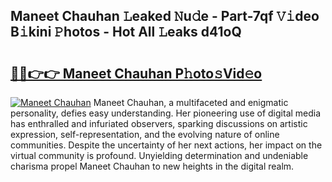 ## Maneet Chauhan 𝙻eaked 𝙽u𝚍e - Part-7qf 𝚅𝚒deo B𝚒kini 𝙿hotos - Hot All 𝙻eaks d41oQ

# <h2><a href="http://ld0asgq.urlbe.top/?page=Maneet+Chauhan">🔗🔗👉👉 Maneet Chauhan P𝚑oto𝚜Vid𝚎o</a></h2>

[![Maneet Chauhan](https://i.imgur.com/eBuTRDB.gif)](http://ld0asgq.urlbe.top/?page=Maneet+Chauhan)
Maneet Chauhan, a multifaceted and enigmatic personality, defies easy understanding. Her pioneering use of digital media has enthralled and infuriated observers, sparking discussions on artistic expression, self-representation, and the evolving nature of online communities. Despite the uncertainty of her next actions, her impact on the virtual community is profound. Unyielding determination and undeniable charisma propel Maneet Chauhan to new heights in the digital realm.

